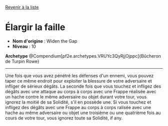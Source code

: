 [Revenir à la liste](..)

# Élargir la faille

 * **Nom d'origine** : Widen the Gap
 * **Niveau** : 10


<p><span><strong>Archetype</strong> @Compendium[pf2e.archetypes.VRUYc3QyRjjOjppc]{Bûcheron de Turpin Rowe}<br></span></p>
<hr>
<p>Une fois que vous avez pénétré les défenses d'un ennemi, vous pouvez taper ce même endroit pour exploiter la blessure de votre adversaire et infliger de sérieux dégâts. La seconde fois que vous touchez et infligez des dégâts avec une attaque au corps à corps avec une Frappe réalisée avec un hache contre le même adversaire ou objet durant votre tour, vous ignorez la moitié de sa Solidité, s'il en possède une. Si vous touchez et infligez des dégâts avec une Frappe au corps à corps ralisée avec une hache au même adversaire ou objet une troisième ou une quatrième fois au cours de votre tour, vous ignorez toute sa Solidité, if any.&nbsp;</p>